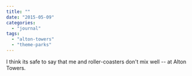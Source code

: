 ```yaml
---
title: ""
date: "2015-05-09"
categories: 
  - "journal"
tags: 
  - "alton-towers"
  - "theme-parks"
---
```


I think its safe to say that me and roller-coasters don't mix well -- at Alton Towers.
